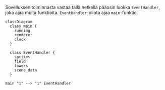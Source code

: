 Sovelluksen toiminnasta vastaa tällä hetkellä pääosin luokka `EventHandler`, joka ajaa muita funktioita. `EventHandler`-oliota ajaa `main`-funktio.
```mermaid
classDiagram
  class main {
    running
    renderer
    clock
  }

  class EventHandler {
    sprites
    field
    towers
    scene_data
  }

main "1" --> "1" EventHandler
```
